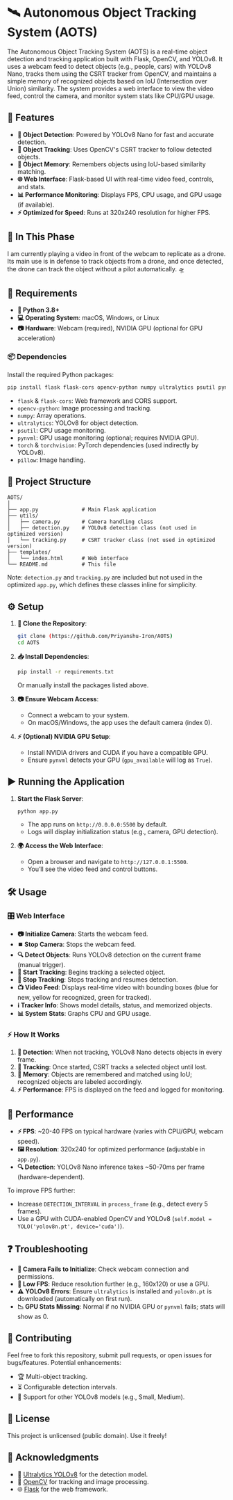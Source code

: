 # 🛰️ Autonomous Object Tracking System (AOTS)

The Autonomous Object Tracking System (AOTS) is a real-time object detection and tracking application built with Flask, OpenCV, and YOLOv8. It uses a webcam feed to detect objects (e.g., people, cars) with YOLOv8 Nano, tracks them using the CSRT tracker from OpenCV, and maintains a simple memory of recognized objects based on IoU (Intersection over Union) similarity. The system provides a web interface to view the video feed, control the camera, and monitor system stats like CPU/GPU usage.

## 🚀 Features
- **🎯 Object Detection**: Powered by YOLOv8 Nano for fast and accurate detection.
- **📌 Object Tracking**: Uses OpenCV's CSRT tracker to follow detected objects.
- **🧠 Object Memory**: Remembers objects using IoU-based similarity matching.
- **🌐 Web Interface**: Flask-based UI with real-time video feed, controls, and stats.
- **📊 Performance Monitoring**: Displays FPS, CPU usage, and GPU usage (if available).
- **⚡ Optimized for Speed**: Runs at 320x240 resolution for higher FPS.

## 🎥 In This Phase
I am currently playing a video in front of the webcam to replicate as a drone. Its main use is in defense to track objects from a drone, and once detected, the drone can track the object without a pilot automatically. 🛸

## 🔧 Requirements
- **🐍 Python 3.8+**
- **💻 Operating System**: macOS, Windows, or Linux
- **📷 Hardware**: Webcam (required), NVIDIA GPU (optional for GPU acceleration)

### 📦 Dependencies
Install the required Python packages:
```bash
pip install flask flask-cors opencv-python numpy ultralytics psutil pynvml torch torchvision pillow
```

- `flask` & `flask-cors`: Web framework and CORS support.
- `opencv-python`: Image processing and tracking.
- `numpy`: Array operations.
- `ultralytics`: YOLOv8 for object detection.
- `psutil`: CPU usage monitoring.
- `pynvml`: GPU usage monitoring (optional; requires NVIDIA GPU).
- `torch` & `torchvision`: PyTorch dependencies (used indirectly by YOLOv8).
- `pillow`: Image handling.

## 📂 Project Structure
```
AOTS/
│
├── app.py              # Main Flask application
├── utils/
│   ├── camera.py       # Camera handling class
│   ├── detection.py    # YOLOv8 detection class (not used in optimized version)
│   └── tracking.py     # CSRT tracker class (not used in optimized version)
├── templates/
│   └── index.html      # Web interface
└── README.md           # This file
```

Note: `detection.py` and `tracking.py` are included but not used in the optimized `app.py`, which defines these classes inline for simplicity.

## ⚙️ Setup
1. **🔽 Clone the Repository**:
   ```bash
   git clone (https://github.com/Priyanshu-Iron/AOTS)
   cd AOTS
   ```

2. **📥 Install Dependencies**:
   ```bash
   pip install -r requirements.txt
   ```
   Or manually install the packages listed above.

3. **📷 Ensure Webcam Access**:
   - Connect a webcam to your system.
   - On macOS/Windows, the app uses the default camera (index 0).

4. **⚡ (Optional) NVIDIA GPU Setup**:
   - Install NVIDIA drivers and CUDA if you have a compatible GPU.
   - Ensure `pynvml` detects your GPU (`gpu_available` will log as `True`).

## ▶️ Running the Application
1. **Start the Flask Server**:
   ```bash
   python app.py
   ```
   - The app runs on `http://0.0.0.0:5500` by default.
   - Logs will display initialization status (e.g., camera, GPU detection).

2. **🌍 Access the Web Interface**:
   - Open a browser and navigate to `http://127.0.0.1:5500`.
   - You’ll see the video feed and control buttons.

## 🛠️ Usage
### 🎛️ Web Interface
- **📷 Initialize Camera**: Starts the webcam feed.
- **⏹️ Stop Camera**: Stops the webcam feed.
- **🔍 Detect Objects**: Runs YOLOv8 detection on the current frame (manual trigger).
- **📌 Start Tracking**: Begins tracking a selected object.
- **🚫 Stop Tracking**: Stops tracking and resumes detection.
- **📺 Video Feed**: Displays real-time video with bounding boxes (blue for new, yellow for recognized, green for tracked).
- **ℹ️ Tracker Info**: Shows model details, status, and memorized objects.
- **📊 System Stats**: Graphs CPU and GPU usage.

### ⚡ How It Works
1. **📸 Detection**: When not tracking, YOLOv8 Nano detects objects in every frame.
2. **🎯 Tracking**: Once started, CSRT tracks a selected object until lost.
3. **🧠 Memory**: Objects are remembered and matched using IoU; recognized objects are labeled accordingly.
4. **⚡ Performance**: FPS is displayed on the feed and logged for monitoring.

## 🚀 Performance
- **⚡ FPS**: ~20-40 FPS on typical hardware (varies with CPU/GPU, webcam speed).
- **🖼️ Resolution**: 320x240 for optimized performance (adjustable in `app.py`).
- **🔍 Detection**: YOLOv8 Nano inference takes ~50-70ms per frame (hardware-dependent).

To improve FPS further:
- Increase `DETECTION_INTERVAL` in `process_frame` (e.g., detect every 5 frames).
- Use a GPU with CUDA-enabled OpenCV and YOLOv8 (`self.model = YOLO('yolov8n.pt', device='cuda')`).

## ❓ Troubleshooting
- **🚫 Camera Fails to Initialize**: Check webcam connection and permissions.
- **🐌 Low FPS**: Reduce resolution further (e.g., 160x120) or use a GPU.
- **⚠️ YOLOv8 Errors**: Ensure `ultralytics` is installed and `yolov8n.pt` is downloaded (automatically on first run).
- **📉 GPU Stats Missing**: Normal if no NVIDIA GPU or `pynvml` fails; stats will show as 0.

## 🤝 Contributing
Feel free to fork this repository, submit pull requests, or open issues for bugs/features. Potential enhancements:
- 🏆 Multi-object tracking.
- ⏳ Configurable detection intervals.
- 📡 Support for other YOLOv8 models (e.g., Small, Medium).

## 📜 License
This project is unlicensed (public domain). Use it freely!

## 🙏 Acknowledgments
- 🎯 [Ultralytics YOLOv8](https://github.com/ultralytics/ultralytics) for the detection model.
- 🔬 [OpenCV](https://opencv.org/) for tracking and image processing.
- 🌐 [Flask](https://flask.palletsprojects.com/) for the web framework.

